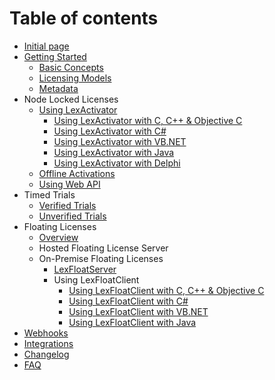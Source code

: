 # Table of contents

* [Initial page](README.md)
* [Getting Started](getting-started/README.md)
  * [Basic Concepts](getting-started/basic-concepts.md)
  * [Licensing Models](getting-started/untitled.md)
  * [Metadata](getting-started/metadata.md)
* Node Locked Licenses
  * [Using LexActivator](node-locked-licenses/using-lexactivator/README.md)
    * [Using LexActivator with C, C++ & Objective C](node-locked-licenses/using-lexactivator/using-lexactivator-with-c-c++-and-objective-c.md)
    * [Using LexActivator with C\#](node-locked-licenses/using-lexactivator/using-lexactivator-with-c.md)
    * [Using LexActivator with VB.NET](node-locked-licenses/using-lexactivator/using-lexactivator-with-vb.net.md)
    * [Using LexActivator with Java](node-locked-licenses/using-lexactivator/using-lexactivator-with-java.md)
    * [Using LexActivator with Delphi](node-locked-licenses/using-lexactivator/using-lexactivator-with-delphi.md)
  * [Offline Activations](node-locked-licenses/offline-activations.md)
  * [Using Web API](node-locked-licenses/using-web-api.md)
* Timed Trials
  * [Verified Trials](timed-trials/verified-trials.md)
  * [Unverified Trials](timed-trials/unverified-trials.md)
* Floating Licenses
  * [Overview](floating-licenses/overview.md)
  * Hosted Floating License Server
  * On-Premise Floating Licenses
    * [LexFloatServer](floating-licenses/on-premise-floating-licenses/lexfloatserver.md)
    * Using LexFloatClient
      * [Using LexFloatClient with C, C++ & Objective C](floating-licenses/on-premise-floating-licenses/using-lexfloatclient/using-lexfloatclient-with-c-c++-and-objective-c.md)
      * [Using LexFloatClient with C\#](floating-licenses/on-premise-floating-licenses/using-lexfloatclient/using-lexfloatclient-with-c.md)
      * [Using LexFloatClient with VB.NET](floating-licenses/on-premise-floating-licenses/using-lexfloatclient/using-lexfloatclient-with-vb.net.md)
      * [Using LexFloatClient with Java](floating-licenses/on-premise-floating-licenses/using-lexfloatclient/using-lexfloatclient-with-java.md)
* [Webhooks](webhooks.md)
* [Integrations](integrations.md)
* [Changelog](changelog.md)
* [FAQ](faq.md)


